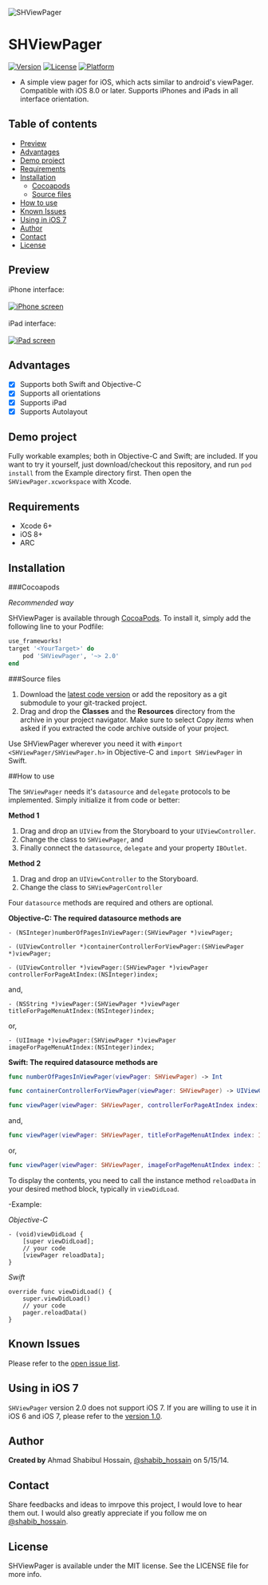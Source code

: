 ![SHViewPager](Images/codewithshabib.png)

# SHViewPager

[![Version](https://img.shields.io/cocoapods/v/SHViewPager.svg?style=flat)](http://cocoapods.org/pods/SHViewPager)
[![License](https://img.shields.io/cocoapods/l/SHViewPager.svg?style=flat)](http://cocoapods.org/pods/SHViewPager)
[![Platform](https://img.shields.io/cocoapods/p/SHViewPager.svg?style=flat)](http://cocoapods.org/pods/SHViewPager)

- A simple view pager for iOS, which acts similar to android's viewPager. Compatible with iOS 8.0 or later. Supports iPhones and iPads in all interface orientation.

## Table of contents

 * [Preview](#preview)
 * [Advantages](#advantages)
 * [Demo project](#demo-project)
 * [Requirements](#requirements)
 * [Installation](#installation)
    * [Cocoapods](#cocoapods)
    * [Source files](#source-files)
 * [How to use](#how-to-use)
 * [Known Issues](#known-issues)
 * [Using in iOS 7](#using-in-ios-7)
 * [Author](#author)
 * [Contact](#contact)
 * [License](#license)

## Preview

iPhone interface:<br/><br/>
[![iPhone screen](Images/SHViewPager_iphoneScreens.gif)](Images/SHViewPager_iphoneScreens.gif)
<br/><br/>iPad interface:<br/><br/>
[![iPad screen](Images/SHViewPager_ipadScreens.gif)](Images/SHViewPager_ipadScreens.gif)

## Advantages

 * [x] Supports both Swift and Objective-C
 * [x] Supports all orientations
 * [x] Supports iPad
 * [x] Supports Autolayout

## Demo project

Fully workable examples; both in Objective-C and Swift; are included. If you want to try it yourself, just download/checkout this repository, and run `pod install` from the Example directory first. Then open the `SHViewPager.xcworkspace` with Xcode.

## Requirements

* Xcode 6+
* iOS 8+
* ARC

## Installation

###Cocoapods

*Recommended way*

SHViewPager is available through [CocoaPods](http://cocoapods.org). To install
it, simply add the following line to your Podfile:

```ruby
use_frameworks!
target '<YourTarget>' do
	pod 'SHViewPager', '~> 2.0'
end
```

###Source files

1. Download the [latest code version](http://github.com/shabib87/SHViewPager/archive/master.zip) or add the repository as a git submodule to your git-tracked project.
2. Drag and drop the **Classes** and the **Resources** directory from the archive in your project navigator. Make sure to select *Copy items* when asked if you extracted the code archive outside of your project.

Use SHViewPager wherever you need it with `#import <SHViewPager/SHViewPager.h>` in Objective-C and `import SHViewPager` in Swift.

##How to use

The `SHViewPager` needs it's `datasource` and `delegate` protocols to be implemented. Simply initialize it from code or better: 

**Method 1**

1. Drag and drop an `UIView` from the Storyboard to your `UIViewController`.
2. Change the class to `SHViewPager`, and 
3. Finally connect the `datasource`, `delegate` and your property `IBOutlet`.

**Method 2**

1. Drag and drop an `UIViewController` to the Storyboard.
2. Change the class to `SHViewPagerController`

Four `datasource` methods are required and others are optional.

**Objective-C: The required datasource methods are**

```objc
- (NSInteger)numberOfPagesInViewPager:(SHViewPager *)viewPager;
```

```objc
- (UIViewController *)containerControllerForViewPager:(SHViewPager *)viewPager;
```
```objc
- (UIViewController *)viewPager:(SHViewPager *)viewPager controllerForPageAtIndex:(NSInteger)index;
````

and,


```objc
- (NSString *)viewPager:(SHViewPager *)viewPager titleForPageMenuAtIndex:(NSInteger)index;
````

or,


```objc
- (UIImage *)viewPager:(SHViewPager *)viewPager imageForPageMenuAtIndex:(NSInteger)index;
````

**Swift: The required datasource methods are**

```swift
func numberOfPagesInViewPager(viewPager: SHViewPager) -> Int
```
```swift
func containerControllerForViewPager(viewPager: SHViewPager) -> UIViewController
```
```swift
func viewPager(viewPager: SHViewPager, controllerForPageAtIndex index: Int) -> UIViewController
````

and,


```swift
func viewPager(viewPager: SHViewPager, titleForPageMenuAtIndex index: Int) -> String
````

or,


```swift
func viewPager(viewPager: SHViewPager, imageForPageMenuAtIndex index: Int) -> UIImage
````

To display the contents, you need to call the instance method `reloadData` in your desired method block, typically in `viewDidLoad`.

-Example:

*Objective-C*

```objc
- (void)viewDidLoad {
    [super viewDidLoad];
    // your code
    [viewPager reloadData];
}
```

*Swift*

```objc
override func viewDidLoad() {
    super.viewDidLoad()
    // your code
    pager.reloadData()
}
```

## Known Issues

Please refer to the [open issue list](https://github.com/shabib87/SHViewPager/issues?q=is%3Aopen+is%3Aissue).

## Using in iOS 7

`SHViewPager` version 2.0 does not support iOS 7. If you are willing to use it in iOS 6 and iOS 7, please refer to the [version 1.0](https://github.com/shabib87/SHViewPager/releases/tag/v1.0).

## Author

**Created by** Ahmad Shabibul Hossain, [@shabib_hossain](https://twitter.com/shabib_hossain) on 5/15/14.

## Contact

Share feedbacks and ideas to imrpove this project, I would love to hear them out. I would also greatly appreciate if you follow me on [@shabib_hossain](https://twitter.com/shabib_hossain).

## License

SHViewPager is available under the MIT license. See the LICENSE file for more info.

